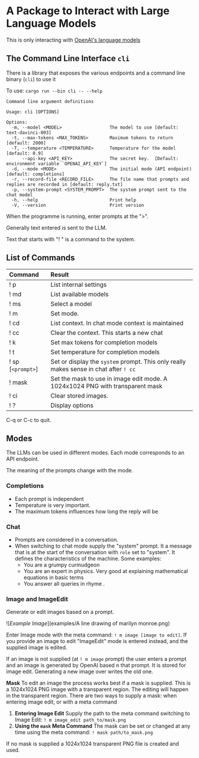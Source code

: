 # A Package to Interact with Large Language Models

This is only interacting with  [OpenAI's language models](https://api.openai.com/v1/)

## The Command Line Interface `cli`

There is a library that exposes the various endpoints and a command line binary (`cli`) to use it

To use: `cargo run --bin cli -- --help`

```
Command line argument definitions

Usage: cli [OPTIONS]

Options:
  -m, --model <MODEL>                  The model to use [default: text-davinci-003]
  -t, --max-tokens <MAX_TOKENS>        Maximum tokens to return [default: 2000]
  -T, --temperature <TEMPERATURE>      Temperature for the model [default: 0.9]
      --api-key <API_KEY>              The secret key.  [Default: environment variable `OPENAI_API_KEY`]
  -d, --mode <MODE>                    The initial mode (API endpoint) [default: completions]
  -r, --record-file <RECORD_FILE>      The file name that prompts and replies are recorded in [default: reply.txt]
  -p, --system-prompt <SYSTEM_PROMPT>  The system prompt sent to the chat model
  -h, --help                           Print help
  -V, --version                        Print version
```


When the programme is running, enter prompts at the ">".

Generally text entered is sent to the LLM.

Text that starts with "! " is a command to the system.  

## List of Commands
|Command| Result|
|:---|:---|
|! p| List internal settings|
|! md| List available models|
|! ms <model name>| Select a model|
|! m <mode>| Set mode. |
|! cd | List context.  In chat mode context is maintained |
|! cc| Clear the context.  This starts a new chat|
|! k <int>| Set max tokens for completion models
|! t <int>| Set temperature for completion models
|! sp [`<prompt>`]| Set or display the `system` prompt.  This only really makes sense in chat after `! cc`  |
|! mask <path>| Set the mask to use in image edit mode.  A 1024x1024 PNG with transparent mask
|! ci | Clear stored images.
|! ?| Display options|
C-q or C-c to quit.



## Modes

The LLMs can be used in different modes.  Each mode corresponds to an API endpoint.

The meaning of the prompts change with the mode.

### Completions

* Each prompt is independent
* Temperature is very important.
* The maximum tokens influences how long the reply will be

### Chat

* Prompts are considered in a conversation.
* When switching to chat mode supply the "system" prompt.  It a message that is at the start of the conversation with `role` set to "system".  It defines the characteristics of the machine.  Some examples:
  * You are a grumpy curmudgeon
  * You are an expert in physics.  Very good at explaining mathematical equations in basic terms
  * You answer all queries in rhyme
.

### Image and ImageEdit

Generate or edit images based on a prompt.

![_Example Image_](examples/A line drawing of marilyn monroe.png)

Enter Image mode with the meta command: `! m image [image to edit]`.  If you provide an image to edit "ImageEdit" mode is entered instead, and the supplied image is edited.

If an image is not supplied (at `! m image` prompt) the user enters a prompt and an image is generated by OpenAI based n that prompt.  It is stored for image edit.  Generating a new image over writes the old one.  

**Mask**  To edit an image the process works best if a mask is supplied.  This is a 1024x1024 PNG image with a transparent region.  The editing will happen in the transparent region.  There are two ways to supply a mask: when entering image edit, or with a meta command

1. **Entering Image Edit** Supply the path to the meta command switching to Image Edit: `! m image_edit path_to/mask.png`
2. **Using the `mask` Meta Command** The mask can be set or changed at any time using the meta command: `! mask path/to_mask.png`

If no mask is supplied a 1024x1024 transparent PNG file is created and used. 


